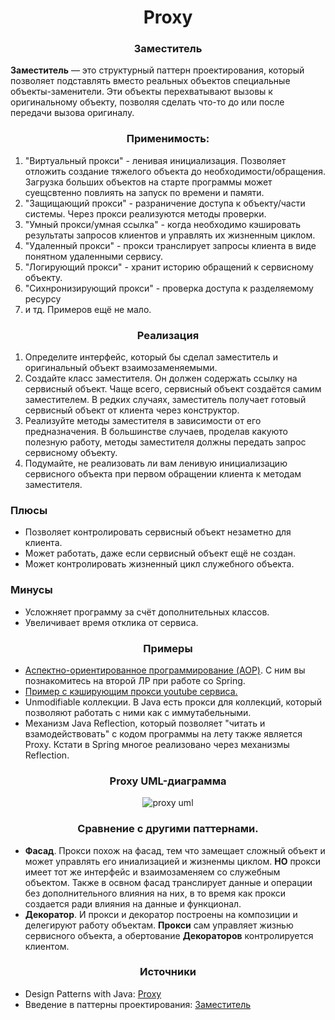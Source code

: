 <h1 align="center">
   Proxy
</h1>
<h3 align="center">
   Заместитель
</h3>

**Заместитель** — это структурный паттерн проектирования, который позволяет подставлять вместо реальных объектов
специальные объекты-заменители. Эти объекты перехватывают вызовы к оригинальному объекту, позволяя сделать что-то до или
после передачи вызова оригиналу.

<h3 align="center">
   Применимость:
</h3>

1. "Виртуальный прокси" - ленивая инициализация. Позволяет отложить создание тяжелого объекта до
   необходимости/обращения. Загрузка больших объектов на старте программы может суещсвтенно повлиять на запуск по
   времени и памяти.
2. "Защищающий прокси" - разраничение доступа к объекту/части системы. Через прокси реализуются методы проверки.
3. "Умный прокси/умная ссылка" - когда необходимо кэшировать результаты запросов клиентов и управлять их жизненным
   циклом.
4. "Удаленный прокси" - прокси транслирует запросы клиента в виде понятном удаленными сервису.
5. "Логирующий прокси" - хранит историю обращений к сервисному объекту.
6. "Сихнронизирующий прокси" - проверка доступа к разделяемому ресурсу
7. и тд. Примеров ещё не мало.

<h3 align="center">
   Реализация
</h3>

1. Определите интерфейс, который бы сделал заместитель и оригинальный объект взаимозаменяемыми.
2. Создайте класс заместителя. Он должен содержать ссылку на сервисный объект. Чаще всего, сервисный объект создаётся
   самим заместителем. В редких случаях, заместитель получает готовый сервисный объект от клиента через конструктор.
3. Реализуйте методы заместителя в зависимости от его предназначения. В большинстве случаев, проделав какуюто полезную
   работу, методы заместителя должны передать запрос сервисному объекту.
4. Подумайте, не реализовать ли вам ленивую инициализацию сервисного объекта при первом обращении клиента к методам
   заместителя.

<h3>Плюсы</h3>

- Позволяет контролировать сервисный объект незаметно для клиента.
- Может работать, даже если сервисный объект ещё не создан.
- Может контролировать жизненный цикл служебного объекта.

<h3>Минусы</h3>

- Усложняет программу за счёт дополнительных классов.
- Увеличивает время отклика от сервиса.

<h3 align="center">
   Примеры
</h3>

- [Аспектно-ориентированное программирование (AOP)](https://docs.spring.io/spring-framework/reference/core/aop.html). С
  ним вы познакомитесь на второй ЛР при работе со Spring.
- [Пример с кэширующим прокси youtube сервиса.](https://github.com/evilpeopletyranny/JavaDesignPatterns/tree/main/src/patterns/structural/proxy/code)
- Unmodifiable коллекции. В Java есть прокси для коллекций, который позволяют работать с ними как с иммутабельными.
- Механизм Java Reflection, который позволяет "читать и взамодействовать" с кодом программы на лету также является
  Proxy. Кстати в Spring многое реализовано через механизмы Reflection.

<h3 align="center">
   Proxy UML-диаграмма
</h3>

<p align="center">
   <img src=https://github.com/evilpeopletyranny/JavaDesignPatterns/blob/main/src/patterns/structural/proxy/diagram.png alt="proxy uml">
</p>

<h3 align="center">
   Сравнение с другими паттернами.
</h3>

- **Фасад**. Прокси похож на фасад, тем что замещает сложный объект и может управлять его иниализацией и жизненмы
  циклом. **НО** прокси имеет тот же интерфейс и взаимозаменяем со служебным объектом. Также в освном фасад транслирует
  данные и операции без дополнительного влияния на них, в то время как прокси создается ради влияния на данные и
  функционал.
- **Декоратор**. И прокси и декоратор построены на композиции и делегируют работу объектам. **Прокси** сам управляет
  жизнью сервисного объекта, а обертование **Декораторов** контролируется клиентом.

<h3 align="center">
   Источники
</h3>

- Design Patterns with
  Java: [Proxy](https://github.com/evilpeopletyranny/JavaDesignPatterns/blob/main/src/patterns/structural/proxy/books/Olaf%20Musch%20EN.pdf)
- Введение в паттерны
  проектирования: [Заместитель](https://github.com/evilpeopletyranny/JavaDesignPatterns/blob/main/src/patterns/structural/proxy/books/Alexander%20Shvets%20RU.pdf)